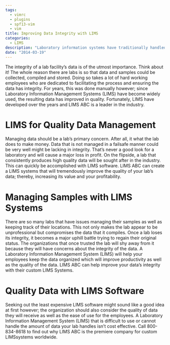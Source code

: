 ```yaml
---
tags:
  - vimrc
  - plugins
  - spf13-vim
  - vim
title: Improving Data Integrity with LIMS
categories:
  - LIMS
description: "Laboratory information systems have traditionally handled only the management and "
date: "2014-03-19"
---
```


The integrity of a lab facility’s data is of the utmost importance. Think about it! The whole reason there are labs is so that data and samples could be collected, compiled and stored. Doing so takes a lot of hard working employees who are dedicated to facilitating the process and ensuring the data has integrity. For years, this was done manually however; since Laboratory Information Management Systems (LIMS) have become widely used, the resulting data has improved in quality. Fortunately, LIMS have developed over the years and LIMS ABC is a leader in the industry.

 

# LIMS for Quality Data Management

Managing data should be a lab’s primary concern. After all, it what the lab does to make money. Data that is not managed in a failsafe manner could be very well might be lacking in integrity. That’s never a good look for a laboratory and will cause a major loss in profit. On the flipside, a lab that consistently produces high quality data will be sought after in the industry. This can quickly be accomplished with LIMS software. LIMS ABC can create a LIMS systems that will tremendously improve the quality of your lab’s data; thereby, increasing its value and your profitability.

# Managing Samples with LIMS Systems

There are so many labs that have issues managing their samples as well as keeping track of their locations. This not only makes the lab appear to be unprofessional but compromises the data that it compiles. Once a lab loses its integrity, it becomes a major uphill battle trying to regain their original status. The organizations that once trusted the lab will shy away from it because they will have concerns about the integrity of the data. A Laboratory Information Management System (LIMS) will help your employees keep the data organized which will improve productivity as well as the quality of the data. LIMS ABC can help improve your data’s integrity with their custom LIMS Systems.

# Quality Data with LIMS Software

Seeking out the least expensive LIMS software might sound like a good idea at first however; the organization should also consider the quality of data they will receive as well as the ease of use for the employees. A Laboratory Information Management System (LIMS) that is difficult to use or cannot handle the amount of data your lab handles isn’t cost effective. Call 800-834-8618 to find out why LIMS ABC is the premiere company for custom LIMSsystems  worldwide.